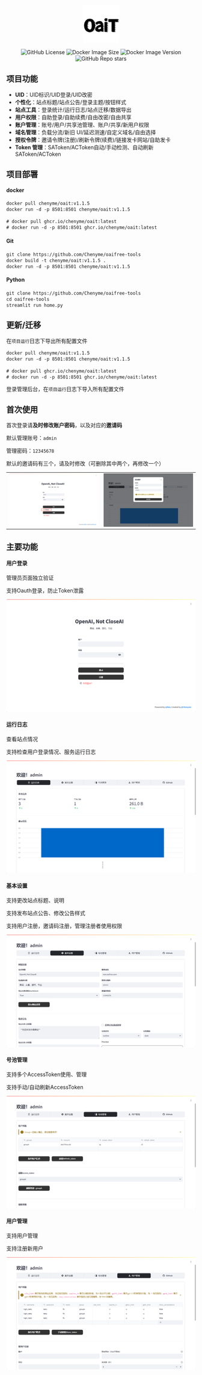 <div align="center">
  
<img src="https://github.com/Chenyme/oaifree-tools/blob/main/LOGO.png" alt="Logo" width="100">

![GitHub License](https://img.shields.io/github/license/chenyme/oaifree-tools)
![Docker Image Size](https://img.shields.io/docker/image-size/chenyme/oait)
![Docker Image Version](https://img.shields.io/docker/v/chenyme/oait)
![GitHub Repo stars](https://img.shields.io/github/stars/chenyme/oaifree-tools)


</div>

## 项目功能
  - **UID**：UID标识/UID登录/UID改密
  - **个性化**：站点标题/站点公告/登录主题/按钮样式
  - **站点工具**：登录统计/运行日志/站点迁移/数据导出
  - **用户权限**：自助登录/自助续费/自由改密/自由共享
  - **账户管理**：账号/用户/共享池管理、账户/共享/新用户权限
  - **域名管理**：负载分流/新旧 UI/延迟测速/自定义域名/自由选择
  - **授权令牌**：邀请令牌(注册)/刷新令牌(续费)/链接发卡网站/自助发卡
  - **Token 管理**：SAToken/ACToken自动/手动检测、自动刷新SAToken/ACToken

## 项目部署
#### docker
```shell
docker pull chenyme/oait:v1.1.5
docker run -d -p 8501:8501 chenyme/oait:v1.1.5

# docker pull ghcr.io/chenyme/oait:latest
# docker run -d -p 8501:8501 ghcr.io/chenyme/oait:latest
```

#### Git
```shell
git clone https://github.com/Chenyme/oaifree-tools
docker build -t chenyme/oait:v1.1.5 .
docker run -d -p 8501:8501 chenyme/oait:v1.1.5
```

#### Python
```shell
git clone https://github.com/Chenyme/oaifree-tools
cd oaifree-tools
streamlit run home.py
```

## 更新/迁移
在`项目运行`日志下导出所有配置文件

```shell
docker pull chenyme/oait:v1.1.5
docker run -d -p 8501:8501 chenyme/oait:v1.1.5

# docker pull ghcr.io/chenyme/oait:latest
# docker run -d -p 8501:8501 ghcr.io/chenyme/oait:latest
```

登录管理后台，在`项目运行`日志下导入所有配置文件

## 首次使用

首次登录请**及时修改账户密码**，以及对应的**邀请码**

默认管理账号：`admin`

管理密码：`12345678`

默认的邀请码有三个，请及时修改（可删除其中两个，再修改一个）

<table>
  <tr>
    <td><img src="https://github.com/Chenyme/oaifree-tools/blob/main/public/login-admin.png" /></td>
    <td><img src="https://github.com/Chenyme/oaifree-tools/blob/main/public/admin-keychange.png" /></td>
  </tr>
</table>


## 主要功能

#### 用户登录

管理员页面独立验证

支持Oauth登录，防止Token泄露

<img src="https://github.com/Chenyme/oaifree-tools/blob/main/public/login.png" />

#### 运行日志

查看站点情况

支持检查用户登录情况、服务运行日志

<img src="https://github.com/Chenyme/oaifree-tools/blob/main/public/admin-preview.png" />

#### 基本设置

支持更改站点标题、说明

支持发布站点公告、修改公告样式

支持用户注册，邀请码注册，管理注册者使用权限

<img src="https://github.com/Chenyme/oaifree-tools/blob/main/public/admin-basicsetting.png" />

#### 号池管理

支持多个AccessToken使用、管理

支持手动/自动刷新AccessToken

<img src="https://github.com/Chenyme/oaifree-tools/blob/main/public/admin-accountpool.png" />

#### 用户管理

支持用户管理

支持注册新用户

<img src="https://github.com/Chenyme/oaifree-tools/blob/main/public/admin-usermanage.png" />





